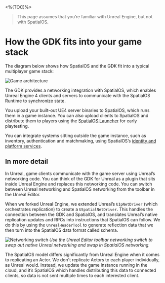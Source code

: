 <%(TOC)%>

> This page assumes that you’re familiar with Unreal Engine, but not with SpatialOS.

# How the GDK fits into your game stack
The diagram below shows how SpatialOS and the GDK fit into a typical multiplayer game stack:

![Game architecture]({{assetRoot}}assets/screen-grabs/game-architecture.png)

The GDK provides a networking integration with SpatialOS, which enables Unreal Engine 4 clients and servers to communicate with the SpatialOS Runtime to synchronize state.

You upload your built-out UE4 server binaries to SpatialOS, which runs them in a game instance. You can also upload clients to SpatialOS and distribute them to players using the [SpatialOS Launcher]({{urlRoot}}/content/glossary#launcher) for early playtesting.

You can integrate systems sitting outside the game instance, such as inventory, authentication and matchmaking, using SpatialOS’s [identity and platform services](https://docs.improbable.io/reference/latest/platform-sdk/introduction).

## In more detail
In Unreal, game clients communicate with the game server using Unreal’s networking code. You can think of the GDK for Unreal as a plugin that sits inside Unreal Engine and replaces this networking code. You can switch between Unreal networking and SpatialOS networking from the toolbar in the Unreal Editor. 

When we forked Unreal Engine, we extended Unreal’s `UIpNetDriver` (which orchestrates replication) to create a `USpatialNetDriver`. This handles the connection between the GDK and SpatialOS, and translates Unreal’s native replication updates and RPCs into instructions that SpatialOS can follow. We do this by using the `UnrealHeaderTool` to generate reflection data that we then turn into the SpatialOS data format called schema.

![Networking switch]({{assetRoot}}assets/screen-grabs/networking-switch.png)
_Use the Unreal Editor toolbar networking switch to swap out native Unreal networking and swap in SpatialOS networking._

The SpatialOS model differs significantly from Unreal Engine when it comes to replicating an Actor. We don't replicate Actors to each player individually, as Unreal would. Instead, we update the game instance running in the cloud, and it’s SpatialOS which handles distributing this data to connected clients, so data is not sent multiple times to each interested client.